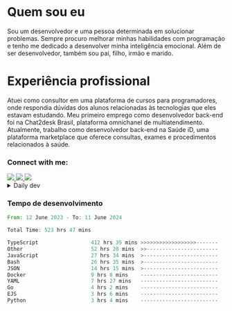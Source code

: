 # Quem sou eu
Sou um desenvolvedor e uma pessoa determinada em solucionar problemas. Sempre procuro melhorar minhas habilidades com programação e tenho me dedicado a desenvolver minha inteligência emocional. Além de ser desenvolvedor, também sou pai, filho, irmão e marido.

# Experiência profissional
Atuei como consultor em uma plataforma de cursos para programadores, onde respondia dúvidas dos alunos relacionadas às tecnologias que eles estavam estudando.
Meu primeiro emprego como desenvolvedor back-end foi na Chat2desk Brasil, plataforma omnichanel de multiatendimento.
Atualmente, trabalho como desenvolvedor back-end na Saúde iD, uma plataforma marketplace que oferece consultas, exames e procedimentos relacionados à saúde.

### Connect with me:
<a href="https://www.linkedin.com/in/theusmoreira" target="_blank" >
<img src="https://img.shields.io/badge/linkedin-%230077B5.svg?&style=for-the-badge&logo=linkedin&logoColor=white ">
</a>
<a href="https://www.instagram.com/matheus.s.moreira/" target="_blank">
<img src="https://img.shields.io/badge/instagram-%23E4405F.svg?&style=for-the-badge&logo=instagram&logoColor=white">
</a>
<a href="mailto:matheussm301@gmail.com"  target="_blank">
<img src="https://img.shields.io/badge/gmail-%23E4405F.svg?&style=for-the-badge&logo=gmail&logoColor=white">
</a>


<details>
  <summary>Daily dev </summary>
<p>
  <a href="https://app.daily.dev/matheussantos"><img src="https://github.com/matheus-santos-moreira/matheus-santos-moreira/blob/master/devcard.svg" width="200" alt="Matheus Santos's Dev Card"/></a>
 </p>
</details>

<h3>Tempo de desenvolvimento</h3>

<!--START_SECTION:waka-->

```rust
From: 12 June 2023 - To: 11 June 2024

Total Time: 523 hrs 47 mins

TypeScript                 412 hrs 35 mins >>>>>>>>>>>>>>>>>>-------   71.61 %
Other                      52 hrs 20 mins  >>-----------------------   09.09 %
JavaScript                 27 hrs 34 mins  >------------------------   04.78 %
Bash                       26 hrs 35 mins  >------------------------   04.62 %
JSON                       14 hrs 15 mins  >------------------------   02.47 %
Docker                     9 hrs 8 mins    -------------------------   01.59 %
YAML                       7 hrs 27 mins   -------------------------   01.30 %
Go                         4 hrs 2 mins    -------------------------   00.70 %
EJS                        3 hrs 6 mins    -------------------------   00.54 %
Python                     3 hrs 4 mins    -------------------------   00.53 %
```

<!--END_SECTION:waka-->
